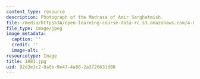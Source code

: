 ```yaml
---
content_type: resource
description: Photograph of the Madrasa of Amir Sarghatmish.
file: /media/https%3A/open-learning-course-data-rc.s3.amazonaws.com/4-615-the-architecture-of-cairo-spring-2002/92d3e3c28a0b9e474a882a3726631d08_1081.jpg
file_type: image/jpeg
image_metadata:
  caption: ''
  credit: ''
  image-alt: ''
resourcetype: Image
title: 1081.jpg
uid: 92d3e3c2-8a0b-9e47-4a88-2a3726631d08
---
```

